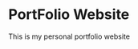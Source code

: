 # PortFolio Website

This is my personal portfolio website

<!-- readme: contributors -start -->
<!-- readme: contributors -end -->
